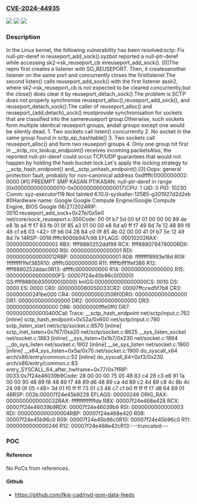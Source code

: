 ### [CVE-2024-44935](https://cve.mitre.org/cgi-bin/cvename.cgi?name=CVE-2024-44935)
![](https://img.shields.io/static/v1?label=Product&message=Linux&color=blue)
![](https://img.shields.io/static/v1?label=Version&message=6ba845740267%3C%20c9b3fc4f1578%20&color=brighgreen)
![](https://img.shields.io/static/v1?label=Vulnerability&message=n%2Fa&color=brighgreen)

### Description

In the Linux kernel, the following vulnerability has been resolved:sctp: Fix null-ptr-deref in reuseport_add_sock().syzbot reported a null-ptr-deref while accessing sk2->sk_reuseport_cb inreuseport_add_sock(). [0]The repro first creates a listener with SO_REUSEPORT.  Then, it createsanother listener on the same port and concurrently closes the firstlistener.The second listen() calls reuseport_add_sock() with the first listener assk2, where sk2->sk_reuseport_cb is not expected to be cleared concurrently,but the close() does clear it by reuseport_detach_sock().The problem is SCTP does not properly synchronise reuseport_alloc(),reuseport_add_sock(), and reuseport_detach_sock().The caller of reuseport_alloc() and reuseport_{add,detach}_sock() mustprovide synchronisation for sockets that are classified into the samereuseport group.Otherwise, such sockets form multiple identical reuseport groups, andall groups except one would be silently dead.  1. Two sockets call listen() concurrently  2. No socket in the same group found in sctp_ep_hashtable[]  3. Two sockets call reuseport_alloc() and form two reuseport groups  4. Only one group hit first in __sctp_rcv_lookup_endpoint() receives      incoming packetsAlso, the reported null-ptr-deref could occur.TCP/UDP guarantees that would not happen by holding the hash bucket lock.Let's apply the locking strategy to __sctp_hash_endpoint() and__sctp_unhash_endpoint().[0]:Oops: general protection fault, probably for non-canonical address 0xdffffc0000000002: 0000 [#1] PREEMPT SMP KASAN PTIKASAN: null-ptr-deref in range [0x0000000000000010-0x0000000000000017]CPU: 1 UID: 0 PID: 10230 Comm: syz-executor119 Not tainted 6.10.0-syzkaller-12585-g301927d2d2eb #0Hardware name: Google Google Compute Engine/Google Compute Engine, BIOS Google 06/27/2024RIP: 0010:reuseport_add_sock+0x27e/0x5e0 net/core/sock_reuseport.c:350Code: 00 0f b7 5d 00 bf 01 00 00 00 89 de e8 1b a4 ff f7 83 fb 01 0f 85 a3 01 00 00 e8 6d a0 ff f7 49 8d 7e 12 48 89 f8 48 c1 e8 03 <42> 0f b6 04 28 84 c0 0f 85 4b 02 00 00 41 0f b7 5e 12 49 8d 7e 14RSP: 0018:ffffc9000b947c98 EFLAGS: 00010202RAX: 0000000000000002 RBX: ffff8880252ddf98 RCX: ffff888079478000RDX: 0000000000000000 RSI: 0000000000000001 RDI: 0000000000000012RBP: 0000000000000001 R08: ffffffff8993e18d R09: 1ffffffff1fef385R10: dffffc0000000000 R11: fffffbfff1fef386 R12: ffff8880252ddac0R13: dffffc0000000000 R14: 0000000000000000 R15: 0000000000000000FS:  00007f24e45b96c0(0000) GS:ffff8880b9300000(0000) knlGS:0000000000000000CS:  0010 DS: 0000 ES: 0000 CR0: 0000000080050033CR2: 00007ffcced5f7b8 CR3: 00000000241be000 CR4: 00000000003506f0DR0: 0000000000000000 DR1: 0000000000000000 DR2: 0000000000000000 DR3: 0000000000000000 DR6: 00000000fffe0ff0 DR7: 0000000000000400Call Trace: <TASK> __sctp_hash_endpoint net/sctp/input.c:762 [inline] sctp_hash_endpoint+0x52a/0x600 net/sctp/input.c:790 sctp_listen_start net/sctp/socket.c:8570 [inline] sctp_inet_listen+0x767/0xa20 net/sctp/socket.c:8625 __sys_listen_socket net/socket.c:1883 [inline] __sys_listen+0x1b7/0x230 net/socket.c:1894 __do_sys_listen net/socket.c:1902 [inline] __se_sys_listen net/socket.c:1900 [inline] __x64_sys_listen+0x5a/0x70 net/socket.c:1900 do_syscall_x64 arch/x86/entry/common.c:52 [inline] do_syscall_64+0xf3/0x230 arch/x86/entry/common.c:83 entry_SYSCALL_64_after_hwframe+0x77/0x7fRIP: 0033:0x7f24e46039b9Code: 28 00 00 00 75 05 48 83 c4 28 c3 e8 91 1a 00 00 90 48 89 f8 48 89 f7 48 89 d6 48 89 ca 4d 89 c2 4d 89 c8 4c 8b 4c 24 08 0f 05 <48> 3d 01 f0 ff ff 73 01 c3 48 c7 c1 b0 ff ff ff f7 d8 64 89 01 48RSP: 002b:00007f24e45b9228 EFLAGS: 00000246 ORIG_RAX: 0000000000000032RAX: ffffffffffffffda RBX: 00007f24e468e428 RCX: 00007f24e46039b9RDX: 00007f24e46039b9 RSI: 0000000000000003 RDI: 0000000000000004RBP: 00007f24e468e420 R08: 00007f24e45b96c0 R09: 00007f24e45b96c0R10: 00007f24e45b96c0 R11: 0000000000000246 R12: 00007f24e468e42cR13:---truncated---

### POC

#### Reference
No PoCs from references.

#### Github
- https://github.com/fkie-cad/nvd-json-data-feeds

